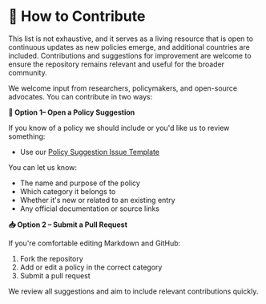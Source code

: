 # 🤝 How to Contribute

This list is not exhaustive, and it serves as a living resource that is open to continuous updates as new policies emerge, and additional countries are included. Contributions and suggestions for improvement are welcome to ensure the repository remains relevant and useful for the broader community.  

We welcome input from researchers, policymakers, and open-source advocates. You can contribute in two ways: 

**📝 Option 1– Open a Policy Suggestion**

If you know of a policy we should include or you'd like us to review something:

- Use our [Policy Suggestion Issue Template](https://github.com/EL-BID/OSS_policies/issues/new?assignees=&labels=contribution&template=policy-suggestion.yml&title=Suggestion%3A+%5BPolicy+Name%5D)

You can let us know:

- The name and purpose of the policy
- Which category it belongs to
- Whether it's new or related to an existing entry
- Any official documentation or source links

**📥 Option 2 – Submit a Pull Request**

If you're comfortable editing Markdown and GitHub:

1. Fork the repository
2. Add or edit a policy in the correct category
3. Submit a pull request

We review all suggestions and aim to include relevant contributions quickly.